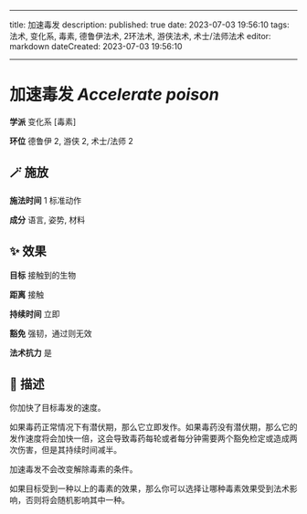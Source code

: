 
---
title: 加速毒发
description: 
published: true
date: 2023-07-03 19:56:10
tags: 法术, 变化系, 毒素, 德鲁伊法术, 2环法术, 游侠法术, 术士/法师法术
editor: markdown
dateCreated: 2023-07-03 19:56:10

---

# **加速毒发** *Accelerate poison*

**学派** 变化系 \[毒素\] 

**环位** 德鲁伊 2, 游侠 2, 术士/法师 2

## 🪄 施放

**施法时间** 1 标准动作

**成分** 语言, 姿势, 材料

## ✨ 效果 

**目标** 接触到的生物 

**距离** 接触  

**持续时间** 立即 

**豁免** 强韧，通过则无效

**法术抗力** 是

## 📖 描述

你加快了目标毒发的速度。

如果毒药正常情况下有潜伏期，那么它立即发作。如果毒药没有潜伏期，那么它的发作速度将会加快一倍，这会导致毒药每轮或者每分钟需要两个豁免检定或造成两次伤害，但是其持续时间减半。

加速毒发不会改变解除毒素的条件。

如果目标受到一种以上的毒素的效果，那么你可以选择让哪种毒素效果受到法术影响，否则将会随机影响其中一种。
    